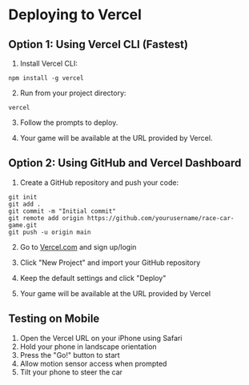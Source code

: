 # Deploying to Vercel

## Option 1: Using Vercel CLI (Fastest)

1. Install Vercel CLI:
```
npm install -g vercel
```

2. Run from your project directory:
```
vercel
```

3. Follow the prompts to deploy.

4. Your game will be available at the URL provided by Vercel.

## Option 2: Using GitHub and Vercel Dashboard

1. Create a GitHub repository and push your code:
```
git init
git add .
git commit -m "Initial commit"
git remote add origin https://github.com/yourusername/race-car-game.git
git push -u origin main
```

2. Go to [Vercel.com](https://vercel.com) and sign up/login

3. Click "New Project" and import your GitHub repository

4. Keep the default settings and click "Deploy"

5. Your game will be available at the URL provided by Vercel

## Testing on Mobile

1. Open the Vercel URL on your iPhone using Safari
2. Hold your phone in landscape orientation
3. Press the "Go!" button to start
4. Allow motion sensor access when prompted
5. Tilt your phone to steer the car 